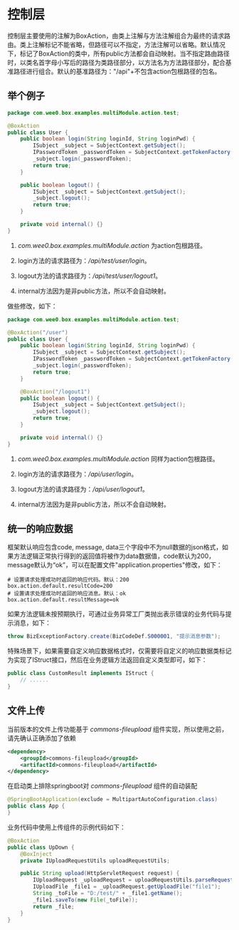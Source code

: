 # 控制层

控制层主要使用的注解为BoxAction，由类上注解与方法注解组合为最终的请求路由。类上注解标记不能省略，但路径可以不指定，方法注解可以省略。默认情况下，标记了BoxAction的类中，所有public方法都会自动映射。当不指定路由路径时，以类名首字母小写后的路径为类路径部分，以方法名为方法路径部分，配合基准路径进行组合。默认的基准路径为："/api"+不包含action包根路径的包名。

## 举个例子

```java
package com.wee0.box.examples.multiModule.action.test;

@BoxAction
public class User {
    public boolean login(String loginId, String loginPwd) {
        ISubject _subject = SubjectContext.getSubject();
        IPasswordToken _passwordToken = SubjectContext.getTokenFactory().createPasswordToken(loginId, loginPwd);
        _subject.login(_passwordToken);
        return true;
    }

    public boolean logout() {
        ISubject _subject = SubjectContext.getSubject();
        _subject.logout();
        return true;
    }

    private void internal() {}
}
```

1. *com.wee0.box.examples.multiModule.action* 为action包根路径。

2. login方法的请求路径为：*/api/test/user/login*。

3. logout方法的请求路径为：*/api/test/user/logout1*。

4. internal方法因为是非public方法，所以不会自动映射。

做些修改，如下：

```java
package com.wee0.box.examples.multiModule.action.test;

@BoxAction("/user")
public class User {
    public boolean login(String loginId, String loginPwd) {
        ISubject _subject = SubjectContext.getSubject();
        IPasswordToken _passwordToken = SubjectContext.getTokenFactory().createPasswordToken(loginId, loginPwd);
        _subject.login(_passwordToken);
        return true;
    }

    @BoxAction("/logout1")
    public boolean logout() {
        ISubject _subject = SubjectContext.getSubject();
        _subject.logout();
        return true;
    }

    private void internal() {}
}
```
1. *com.wee0.box.examples.multiModule.action* 同样为action包根路径。

2. login方法的请求路径为：*/api/user/login*。

3. logout方法的请求路径为：*/api/user/logout1*。

4. internal方法因为是非public方法，所以不会自动映射。

## 统一的响应数据

框架默认响应包含code, message, data三个字段中不为null数据的json格式，如果方法逻辑正常执行得到的返回值将被作为data数据值，code默认为200，message默认为“ok”，可以在配置文件"application.properties"修改，如下：
```properties
# 设置请求处理成功时返回的响应代码。默认：200
box.action.default.resultCode=200
# 设置请求处理成功时返回的响应消息。默认：ok
box.action.default.resultMessage=ok
```
如果方法逻辑未按预期执行，可通过业务异常工厂类抛出表示错误的业务代码与提示消息，如下：
```java
throw BizExceptionFactory.create(BizCodeDef.S000001, "提示消息参数");
```
特殊场景下，如果需要自定义响应数据格式时，仅需要将自定义的响应数据类标记为实现了IStruct接口，然后在业务逻辑方法返回自定义类型即可，如下：
```java
public class CustomResult implements IStruct {
    // ......
}
```

## 文件上传

当前版本的文件上传功能基于 *commons-fileupload* 组件实现，所以使用之前，请先确认正确添加了依赖

```xml
<dependency>
    <groupId>commons-fileupload</groupId>
    <artifactId>commons-fileupload</artifactId>
</dependency>
```

在启动类上排除springboot对 *commons-fileupload* 组件的自动装配

```java
@SpringBootApplication(exclude = MultipartAutoConfiguration.class)
public class App {
}
```

业务代码中使用上传组件的示例代码如下：

```java
@BoxAction
public class UpDown {
    @BoxInject
    private IUploadRequestUtils uploadRequestUtils;

    public String upload(HttpServletRequest request) {
        IUploadRequest _uploadRequest = uploadRequestUtils.parseRequest(request);
        IUploadFile _file1 = _uploadRequest.getUploadFile("file1");
        String _toFile = "D:/test/" + _file1.getName();
        _file1.saveTo(new File(_toFile));
        return _file;
    }
}
```



